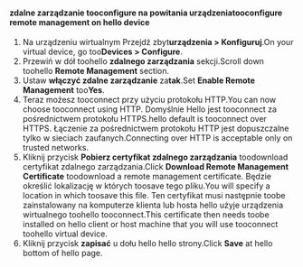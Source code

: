 
#### <a name="tooconfigure-remote-management-on-hello-device"></a><span data-ttu-id="19081-101">zdalne zarządzanie tooconfigure na powitania urządzenia</span><span class="sxs-lookup"><span data-stu-id="19081-101">tooconfigure remote management on hello device</span></span>
1. <span data-ttu-id="19081-102">Na urządzeniu wirtualnym Przejdź zbyt**urządzenia > Konfiguruj**.</span><span class="sxs-lookup"><span data-stu-id="19081-102">On your virtual device, go too**Devices > Configure**.</span></span>
2. <span data-ttu-id="19081-103">Przewiń w dół toohello **zdalnego zarządzania** sekcji.</span><span class="sxs-lookup"><span data-stu-id="19081-103">Scroll down toohello **Remote Management** section.</span></span>
3. <span data-ttu-id="19081-104">Ustaw **włączyć zdalne zarządzanie** za**tak**.</span><span class="sxs-lookup"><span data-stu-id="19081-104">Set **Enable Remote Management** too**Yes**.</span></span>
4. <span data-ttu-id="19081-105">Teraz możesz tooconnect przy użyciu protokołu HTTP.</span><span class="sxs-lookup"><span data-stu-id="19081-105">You can now choose tooconnect using HTTP.</span></span> <span data-ttu-id="19081-106">Domyślnie Hello jest tooconnect za pośrednictwem protokołu HTTPS.</span><span class="sxs-lookup"><span data-stu-id="19081-106">hello default is tooconnect over HTTPS.</span></span> <span data-ttu-id="19081-107">Łączenie za pośrednictwem protokołu HTTP jest dopuszczalne tylko w sieciach zaufanych.</span><span class="sxs-lookup"><span data-stu-id="19081-107">Connecting over HTTP is acceptable only on trusted networks.</span></span>
5. <span data-ttu-id="19081-108">Kliknij przycisk **Pobierz certyfikat zdalnego zarządzania** toodownload certyfikat zdalnego zarządzania.</span><span class="sxs-lookup"><span data-stu-id="19081-108">Click **Download Remote Management Certificate** toodownload a remote management certificate.</span></span> <span data-ttu-id="19081-109">Będzie określić lokalizację w których toosave tego pliku.</span><span class="sxs-lookup"><span data-stu-id="19081-109">You will specify a location in which toosave this file.</span></span> <span data-ttu-id="19081-110">Ten certyfikat musi następnie toobe zainstalowany na komputerze klienta lub hosta hello użyje urządzenia wirtualnego toohello tooconnect.</span><span class="sxs-lookup"><span data-stu-id="19081-110">This certificate then needs toobe installed on hello client or host machine that you will use tooconnect toohello virtual device.</span></span>
6. <span data-ttu-id="19081-111">Kliknij przycisk **zapisać** u dołu hello hello strony.</span><span class="sxs-lookup"><span data-stu-id="19081-111">Click **Save** at hello bottom of hello page.</span></span>

